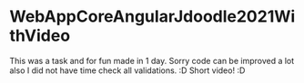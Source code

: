 # WebAppCoreAngularJdoodle2021WithVideo
This was a task and for fun made in 1 day. 
Sorry code can be improved a lot also I did not have time check all validations. :D
Short video! :D